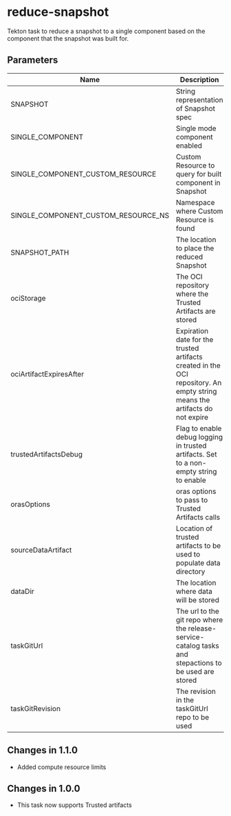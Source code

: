# reduce-snapshot

Tekton task to reduce a snapshot to a single component based on the component that the snapshot was built for.

## Parameters

| Name                                | Description                                                                                                                | Optional   | Default value                                             |
|-------------------------------------|----------------------------------------------------------------------------------------------------------------------------|------------|-----------------------------------------------------------|
| SNAPSHOT                            | String representation of Snapshot spec                                                                                     | No         | -                                                         |
| SINGLE_COMPONENT                    | Single mode component enabled                                                                                              | No         | -                                                         |
| SINGLE_COMPONENT_CUSTOM_RESOURCE    | Custom Resource to query for built component in Snapshot                                                                   | No         | -                                                         |
| SINGLE_COMPONENT_CUSTOM_RESOURCE_NS | Namespace where Custom Resource is found                                                                                   | No         | -                                                         |
| SNAPSHOT_PATH                       | The location to place the reduced Snapshot                                                                                 | No         | -                                                         |
| ociStorage                          | The OCI repository where the Trusted Artifacts are stored                                                                  | Yes        | empty                                                     |
| ociArtifactExpiresAfter             | Expiration date for the trusted artifacts created in the OCI repository. An empty string means the artifacts do not expire | Yes        | 1d                                                        |
| trustedArtifactsDebug               | Flag to enable debug logging in trusted artifacts. Set to a non-empty string to enable                                     | Yes        | ""                                                        |
| orasOptions                         | oras options to pass to Trusted Artifacts calls                                                                            | Yes        | ""                                                        | 
| sourceDataArtifact                  | Location of trusted artifacts to be used to populate data directory                                                        | Yes        | ""                                                        |
| dataDir                             | The location where data will be stored                                                                                     | Yes        | $(workspaces.data.path)                                   |
| taskGitUrl                          | The url to the git repo where the release-service-catalog tasks and stepactions to be used are stored                      | Yes        | https://github.com/konflux-ci/release-service-catalog.git |
| taskGitRevision                     | The revision in the taskGitUrl repo to be used                                                                             | Yes        | production                                                |

## Changes in 1.1.0
* Added compute resource limits

## Changes in 1.0.0
* This task now supports Trusted artifacts
